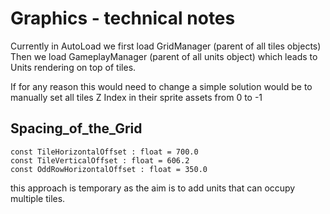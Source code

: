 # Graphics - technical notes

Currently in AutoLoad we first load GridManager (parent of all tiles objects)
Then we load GameplayManager (parent of all units object)
which leads to Units rendering on top of tiles.

If for any reason this would need to change a simple solution would be to manually set
all tiles Z Index in their sprite assets from 0 to -1


## Spacing_of_the_Grid

```
const TileHorizontalOffset : float = 700.0
const TileVerticalOffset : float = 606.2
const OddRowHorizontalOffset : float = 350.0
```

this approach is temporary as the aim is to add units that can occupy multiple tiles.
